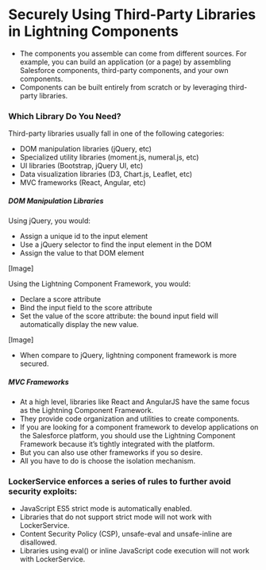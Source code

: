 # Securely Using Third-Party Libraries in Lightning Components

- The components you assemble can come from different sources. For example, you can build an application (or a page) by assembling Salesforce components, third-party components, and your own components.
- Components can be built entirely from scratch or by leveraging third-party libraries.

### Which Library Do You Need?
Third-party libraries usually fall in one of the following categories:
- DOM manipulation libraries (jQuery, etc)
- Specialized utility libraries (moment.js, numeral.js, etc)
- UI libraries (Bootstrap, jQuery UI, etc)
- Data visualization libraries (D3, Chart.js, Leaflet, etc)
- MVC frameworks (React, Angular, etc)
##### DOM Manipulation Libraries
Using jQuery, you would:
- Assign a unique id to the input element
- Use a jQuery selector to find the input element in the DOM
- Assign the value to that DOM element

[Image]

Using the Lightning Component Framework, you would:
- Declare a score attribute
- Bind the input field to the score attribute
- Set the value of the score attribute: the bound input field will automatically display the new value.

[Image]

- When compare to jQuery, lightning component framework is more secured.

##### MVC Frameworks
- At a high level, libraries like React and AngularJS have the same focus as the Lightning Component Framework.
- They provide code organization and utilities to create components. 
- If you are looking for a component framework to develop applications on the Salesforce platform, you should use the Lightning Component Framework because it’s tightly integrated with the platform. 
- But you can also use other frameworks if you so desire. 
- All you have to do is choose the isolation mechanism.

### LockerService enforces a series of rules to further avoid security exploits:
- JavaScript ES5 strict mode is automatically enabled. 
- Libraries that do not support strict mode will not work with LockerService.
- Content Security Policy (CSP), unsafe-eval and unsafe-inline are disallowed. 
- Libraries using eval() or inline JavaScript code execution will not work with LockerService.


